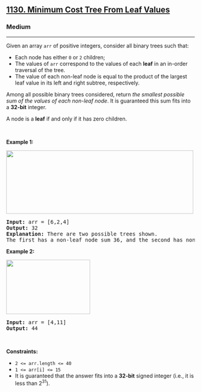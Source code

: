 <h2><a href="https://leetcode.com/problems/minimum-cost-tree-from-leaf-values/">1130. Minimum Cost Tree From Leaf Values</a></h2><h3>Medium</h3><hr><div style="user-select: auto;"><p style="user-select: auto;">Given an array <code style="user-select: auto;">arr</code> of positive integers, consider all binary trees such that:</p>

<ul style="user-select: auto;">
	<li style="user-select: auto;">Each node has either <code style="user-select: auto;">0</code> or <code style="user-select: auto;">2</code> children;</li>
	<li style="user-select: auto;">The values of <code style="user-select: auto;">arr</code> correspond to the values of each <strong style="user-select: auto;">leaf</strong> in an in-order traversal of the tree.</li>
	<li style="user-select: auto;">The value of each non-leaf node is equal to the product of the largest leaf value in its left and right subtree, respectively.</li>
</ul>

<p style="user-select: auto;">Among all possible binary trees considered, return <em style="user-select: auto;">the smallest possible sum of the values of each non-leaf node</em>. It is guaranteed this sum fits into a <strong style="user-select: auto;">32-bit</strong> integer.</p>

<p style="user-select: auto;">A node is a <strong style="user-select: auto;">leaf</strong> if and only if it has zero children.</p>

<p style="user-select: auto;">&nbsp;</p>
<p style="user-select: auto;"><strong style="user-select: auto;">Example 1:</strong></p>
<img alt="" src="https://assets.leetcode.com/uploads/2021/08/10/tree1.jpg" style="width: 500px; height: 169px; user-select: auto;">
<pre style="user-select: auto;"><strong style="user-select: auto;">Input:</strong> arr = [6,2,4]
<strong style="user-select: auto;">Output:</strong> 32
<strong style="user-select: auto;">Explanation:</strong> There are two possible trees shown.
The first has a non-leaf node sum 36, and the second has non-leaf node sum 32.
</pre>

<p style="user-select: auto;"><strong style="user-select: auto;">Example 2:</strong></p>
<img alt="" src="https://assets.leetcode.com/uploads/2021/08/10/tree2.jpg" style="width: 224px; height: 145px; user-select: auto;">
<pre style="user-select: auto;"><strong style="user-select: auto;">Input:</strong> arr = [4,11]
<strong style="user-select: auto;">Output:</strong> 44
</pre>

<p style="user-select: auto;">&nbsp;</p>
<p style="user-select: auto;"><strong style="user-select: auto;">Constraints:</strong></p>

<ul style="user-select: auto;">
	<li style="user-select: auto;"><code style="user-select: auto;">2 &lt;= arr.length &lt;= 40</code></li>
	<li style="user-select: auto;"><code style="user-select: auto;">1 &lt;= arr[i] &lt;= 15</code></li>
	<li style="user-select: auto;">It is guaranteed that the answer fits into a <strong style="user-select: auto;">32-bit</strong> signed integer (i.e., it is less than 2<sup style="user-select: auto;">31</sup>).</li>
</ul>
</div>